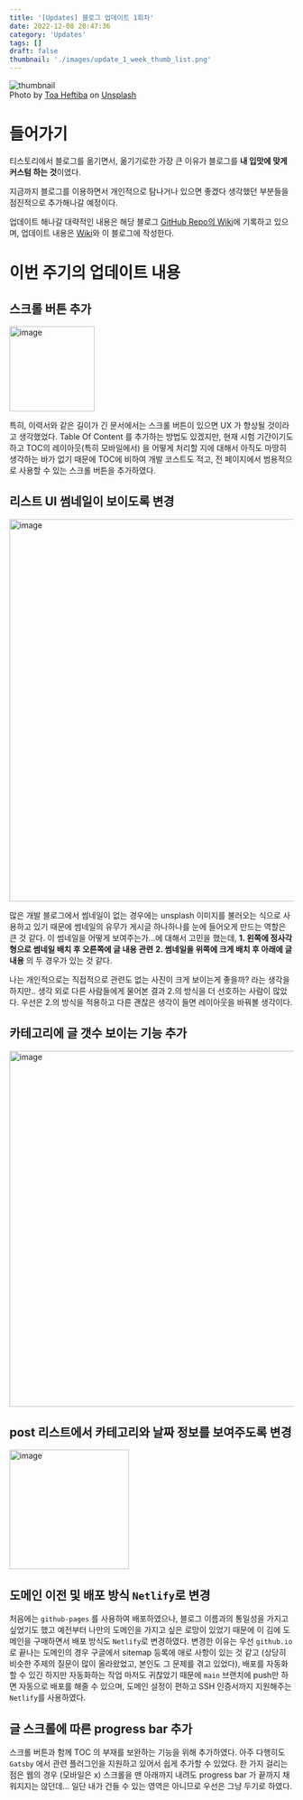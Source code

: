 ```yaml
---
title: '[Updates] 블로그 업데이트 1회차'
date: 2022-12-08 20:47:36
category: 'Updates'
tags: []
draft: false
thumbnail: './images/update_1_week_thumb_list.png'
---
```


<div class="unsplash-wrapper">
<img class="unsplash-thumbnail-image" alt="thumbnail" src="./images/blog_update_thumb.png" />
<div class="unsplash-author">
Photo by <a href="https://unsplash.com/@heftiba?utm_source=unsplash&utm_medium=referral&utm_content=creditCopyText">Toa Heftiba</a> on <a href="https://unsplash.com/?utm_source=unsplash&utm_medium=referral&utm_content=creditCopyText">Unsplash</a>
</div>
</div>

# 들어가기

티스토리에서 블로그를 옮기면서, 옮기기로한 가장 큰 이유가 블로그를 **내 입맛에 맞게 커스텀 하는 것**이였다.

지금까지 블로그를 이용하면서 개인적으로 탐나거나 있으면 좋겠다 생각했던 부분들을 점진적으로 추가해나갈 예정이다.

업데이트 해나갈 대략적인 내용은 해당 블로그 [GitHub Repo의 Wiki](https://github.com/dar-jeeling/allsilver.dev/wiki/%EC%97%85%EB%8D%B0%EC%9D%B4%ED%8A%B8-%EC%98%88%EC%A0%95-%EA%B8%B0%EB%8A%A5%EB%93%A4)에 기록하고 있으며,
업데이트 내용은 [Wiki](https://github.com/dar-jeeling/allsilver.dev/wiki/Update-Notes)와 이 블로그에 작성한다.

# 이번 주기의 업데이트 내용

## **스크롤 버튼 추가**

   <img width="151" alt="image" src="https://user-images.githubusercontent.com/74234333/206437031-69cd8f35-ceae-4bf6-af2c-69ee41d48fed.png">

특히, 이력서와 같은 길이가 긴 문서에서는 스크롤 버튼이 있으면 UX 가 향상될 것이라고 생각했었다.
Table Of Content 를 추가하는 방법도 있겠지만, 현재 시험 기간이기도 하고 TOC의 레이아웃(특히 모바일에서) 을 어떻게 처리할 지에 대해서 아직도 마땅히 생각하는 바가 없기 때문에 TOC에 비하여 개발 코스트도 적고, 전 페이지에서 범용적으로 사용할 수 있는 스크롤 버튼을 추가하였다.

## **리스트 UI 썸네일이 보이도록 변경**

  <img width="678" alt="image" src="https://user-images.githubusercontent.com/74234333/206437083-c13b318b-b195-4d6f-a1f9-d6b0f5b49e14.png">

많은 개발 블로그에서 썸네일이 없는 경우에는 unsplash 이미지를 불러오는 식으로 사용하고 있기 때문에 썸네일의 유무가 게시글 하나하나를 눈에 들어오게 만드는 역할은 큰 것 같다.
이 썸네일을 어떻게 보여주는가...에 대해서 고민을 했는데, **1. 왼쪽에 정사각형으로 썸네일 배치 후 오른쪽에 글 내용 관련** **2. 썸네일을 위쪽에 크게 배치 후 아래에 글 내용** 의 두 경우가 있는 것 같다.

나는 개인적으로는 직접적으로 관련도 없는 사진이 크게 보이는게 좋을까? 라는 생각을 하지만.. 생각 외로 다른 사람들에게 물어본 결과 2.의 방식을 더 선호하는 사람이 많았다. 우선은 2.의 방식을 적용하고 다른 괜찮은 생각이 들면 레이아웃을 바꿔볼 생각이다.

## **카테고리에 글 갯수 보이는 기능 추가**

  <img width="631" alt="image" src="https://user-images.githubusercontent.com/74234333/206437379-1a4bae81-71d2-4281-b2dd-f9678fc5cef0.png">

## **post 리스트에서 카테고리와 날짜 정보를 보여주도록 변경**

  <img width="212" alt="image" src="https://user-images.githubusercontent.com/74234333/206437202-dfacd59a-28d1-48cc-bdf5-54f3a31a3ffb.png">

## **도메인 이전 및 배포 방식 `Netlify`로 변경**

처음에는 `github-pages` 를 사용하여 배포하였으나, 블로그 이름과의 통일성을 가지고 싶었기도 했고 예전부터 나만의 도메인을 가지고 싶은 로망이 있었기 때문에 이 김에 도메인을 구매하면서 배포 방식도 `Netlify`로 변경하였다.
변경한 이유는 우선 `github.io` 로 끝나는 도메인의 경우 구글에서 sitemap 등록에 애로 사항이 있는 것 같고 (상당히 비슷한 주제의 질문이 많이 올라왔었고, 본인도 그 문제를 겪고 있었다), 배포를 자동화 할 수 있긴 하지만 자동화하는 작업 마저도 귀찮았기 때문에 `main` 브랜치에 push만 하면 자동으로 배포를 해줄 수 있으며, 도메인 설정이 편하고 SSH 인증서까지 지원해주는 `Netlify`를 사용하였다.

## **글 스크롤에 따른 progress bar 추가**

스크롤 버튼과 함께 TOC 의 부재를 보완하는 기능을 위해 추가하였다. 아주 다행히도 `Gatsby` 에서 관련 플러그인을 지원하고 있어서 쉽게 추가할 수 있었다.
한 가지 걸리는 점은 웹의 경우 (모바일은 x) 스크롤을 맨 아래까지 내려도 progress bar 가 끝까지 채워지지는 않던데... 일단 내가 건들 수 있는 영역은 아니므로 우선은 그냥 두기로 하였다.
